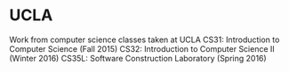 # UCLA
Work from computer science classes taken at UCLA
CS31: Introduction to Computer Science (Fall 2015)
CS32: Introduction to Computer Science II (Winter 2016)
CS35L: Software Construction Laboratory (Spring 2016)
